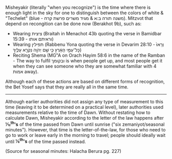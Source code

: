 Misheyakir (literally "when you recognize") is the time where there is enough light in the sky for one to distinguish between the colors of white & "Techelet" (blue - משנה תורה ב:א & מגיד משרים פרשת קרח). Mitzvot that depend on recongition can be done now (Berakhot 9b), such as:

- Wearing ציצית (Braitah in Menachot 43b quoting the verse in Bamidbar 15:39 - וראיתם אותו)
- Wearing תפילין (Rabbenu Yona quoting the verse in Devarim 28:10 - וְרָאוּ֙ כׇּל־עַמֵּ֣י הָאָ֔רֶץ כִּ֛י שֵׁ֥ם יְהֹוָ֖ה נִקְרָ֣א עָלֶ֑יךָ)
- Reciting Shema (MG"A on Orach Hayim 58:6 in the name of the Ramban - The way to fulfil ובקומך is when people get up, and most people get it when they can see someone who they are somewhat familiar with 4 אמות away).

Although each of these actions are based on different forms of recognition, the Bet Yosef says that they are really all in the same time.

---

Although earlier authorities did not assign any type of measurement to this time (leaving it to be determined on a practical level), later authorities used measurements relative to the time of Dawn. Without restating how to calculate Dawn, Misheyakir according to the letter of the law happens after **1&frasl;12<sup>th</sup>'s** of the time passed from Dawn until sunrise ("six zemaniyot/seasonal minutes"). However, that time is the letter-of-the-law, for those who need to go to work or leave early in the morning to travel; people should ideally wait until **1&frasl;6<sup>th</sup>'s** of the time passed instead.

(Source for seasonal minutes: Halacha Berura pg. 227)

<!-- 

----

This time is subject to many The time allocated to each is consistently different The default calculation  are different times The Gemara (ברכות ט) explains that when a person can distinguish between the blue (techelet) and white strings of their tzitzit, that is the earliest time a person can put on their talit and tefilin for Shacharit.

    </p>
    <p>
    This is also the earliest time one can say Shema L'chatchila
    (optimally).
    </p>
    <p>
    This time is calculated as 6 zmaniyot/seasonal minutes (according to
    the GR\"A) after Alot HaShachar (Dawn).
    </p>
    <p>
    Note: This time is only for people who need to go to work or leave
    early in the morning to travel. However, normally a person should
    put on his talit/tefilin 60 regular minutes (and in the winter 50
    regular minutes) before sunrise.
    </p>
    <p>
    In Luach Amudei Horaah mode, this time is calculated by finding out
    how many minutes are between sunrise and 72 minutes as degrees
    (16.1) before sunrise on an equal day with sunrise and sunset set
    around 12 hours apart. Then we take those minutes and make them
    zmaniyot according to the GR\"A, and we subtract 5/6 of that time
    from sunrise to get the time for Misheyakir. This is according to
    the Halacha Berurah, and this should only be done outside of Israel
    in more northern or southern areas. The Halacha Berurah writes to do
    this because it is more according to the nature of the world.
    However, it does not seem like Rabbi Ovadiah Yosef ZT\"L or the
    Yalkut Yosef agrees with this opinion. Elevation is not included in
    Luach Amudei Horaah mode. -->